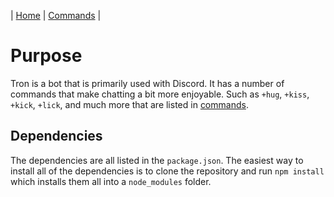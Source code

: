 | [Home](./README.md) | [Commands](./Commands.md) |

# Purpose

Tron is a bot that is primarily used with Discord. It has a number of commands that make chatting a
bit more enjoyable. Such as `+hug`, `+kiss`, `+kick`, `+lick`, and much more that are listed in
[commands](./Commands.md).

## Dependencies

The dependencies are all listed in the `package.json`. The easiest way to install all of the
dependencies is to clone the repository and run `npm install` which installs them all into a
`node_modules` folder.